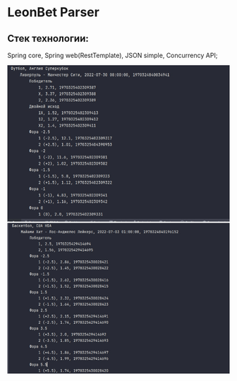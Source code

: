 # LeonBet Parser

## Стек технологии:
Spring core, Spring web(RestTemplate), JSON simple, Concurrency API;

![Screenshot](screenshot.jpg)
![Screenshot](screenshot1.jpg)

